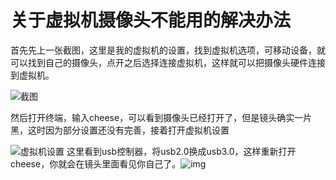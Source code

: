 # 关于虚拟机摄像头不能用的解决办法

首先先上一张截图，这里是我的虚拟机的设置，找到虚拟机选项，可移动设备，就可以找到自己的摄像头，点开之后选择连接虚拟机，这样就可以把摄像头硬件连接到虚拟机。

![截图](https://i.loli.net/2019/09/22/V4HYJQSjw7IXzGy.png)

然后打开终端，输入cheese，可以看到摄像头已经打开了，但是镜头确实一片黑，这时因为部分设置还没有完善，接着打开虚拟机设置

![虚拟机设置](https://i.loli.net/2019/09/22/dlTIPF3nCfMpzOB.png)
这里看到usb控制器，将usb2.0换成usb3.0，这样重新打开cheese，你就会在镜头里面看见你自己了。![img](file:///C:\Users\BIGBOS~1\AppData\Local\Temp\SGPicFaceTpBq\2580\0031E447.png)


